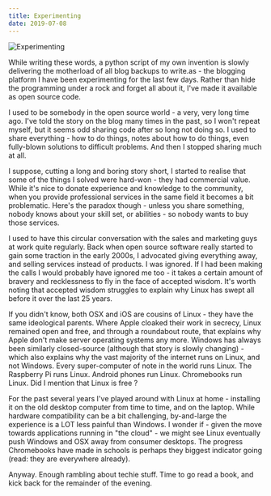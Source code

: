 ```yaml
---
title: Experimenting
date: 2019-07-08
---
```


![Experimenting](https://source.unsplash.com/gp8BLyaTaA0/1600x900)

While writing these words, a python script of my own invention is slowly delivering the motherload of all blog backups to write.as - the blogging platform I have been experimenting for the last few days. Rather than hide the programming under a rock and forget all about it, I've made it available as open source code.

I used to be somebody in the open source world - a very, very long time ago. I've told the story on the blog many times in the past, so I won't repeat myself, but it seems odd sharing code after so long not doing so. I used to share everything - how to do things, notes about how to do things, even fully-blown solutions to difficult problems. And then I stopped sharing much at all.

I suppose, cutting a long and boring story short, I started to realise that some of the things I solved were hard-won - they had commercial value. While it's nice to donate experience and knowledge to the community, when you provide professional services in the same field it becomes a bit problematic. Here's the paradox though - unless you share something, nobody knows about your skill set, or abilities - so nobody wants to buy those services.

I used to have this circular conversation with the sales and marketing guys at work quite regularly. Back when open source software really started to gain some traction in the early 2000s, I advocated giving everything away, and selling services instead of products. I was ignored. If I had been making the calls I would probably have ignored me too - it takes a certain amount of bravery and recklessness to fly in the face of accepted wisdom. It's worth noting that accepted wisdom struggles to explain why Linux has swept all before it over the last 25 years.

If you didn't know, both OSX and iOS are cousins of Linux - they have the same ideological parents. Where Apple cloaked their work in secrecy, Linux remained open and free, and through a roundabout route, that explains why Apple don't make server operating systems any more. Windows has always been similarly closed-source (although that story is slowly changing) - which also explains why the vast majority of the internet runs on Linux, and not Windows. Every super-computer of note in the world runs Linux. The Raspberry Pi runs Linux. Android phones run Linux. Chromebooks run Linux. Did I mention that Linux is free ?

For the past several years I've played around with Linux at home - installing it on the old desktop computer from time to time, and on the laptop. While hardware compatibility can be a bit challenging, by-and-large the experience is a LOT less painful than Windows. I wonder if - given the move towards applications running in "the cloud" - we might see Linux eventually push Windows and OSX away from consumer desktops. The progress Chromebooks have made in schools is perhaps they biggest indicator going (read: they are everywhere already).

Anyway. Enough rambling about techie stuff. Time to go read a book, and kick back for the remainder of the evening.